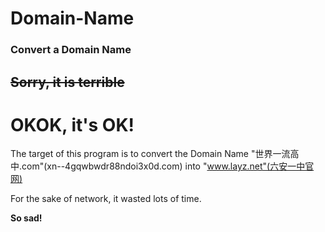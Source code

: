 # Domain-Name
### Convert a Domain Name
## ~~Sorry, it is terrible~~
# OKOK, it's OK!

The target of this program is to convert the Domain Name "世界一流高中.com"(xn--4gqwbwdr88ndoi3x0d.com) into "www.layz.net"(六安一中官网)

For the sake of network, it wasted lots of time.

**So sad!**
